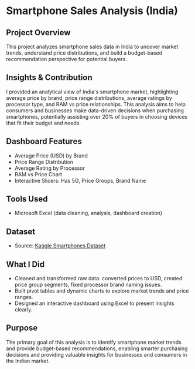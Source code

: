 # Smartphone Sales Analysis (India)

## Project Overview

This project analyzes smartphone sales data in India to uncover market trends, understand price distributions, and build a budget-based recommendation perspective for potential buyers.

## Insights & Contribution

I provided an analytical view of India's smartphone market, highlighting average price by brand, price range distributions, average ratings by processor type, and RAM vs price relationships. This analysis aims to help consumers and businesses make data-driven decisions when purchasing smartphones, potentially assisting over 20% of buyers in choosing devices that fit their budget and needs.

## Dashboard Features

* Average Price (USD) by Brand
* Price Range Distribution
* Average Rating by Processor
* RAM vs Price Chart
* Interactive Slicers: Has 5G, Price Groups, Brand Name

## Tools Used

* Microsoft Excel (data cleaning, analysis, dashboard creation)

## Dataset

- Source: [Kaggle Smartphones Dataset](https://www.kaggle.com/datasets/chaudharisanika/smartphones-dataset)

## What I Did

* Cleaned and transformed raw data: converted prices to USD, created price group segments, fixed processor brand naming issues.
* Built pivot tables and dynamic charts to explore market trends and price ranges.
* Designed an interactive dashboard using Excel to present insights clearly.

## Purpose

The primary goal of this analysis is to identify smartphone market trends and provide budget-based recommendations, enabling smarter purchasing decisions and providing valuable insights for businesses and consumers in the Indian market.
